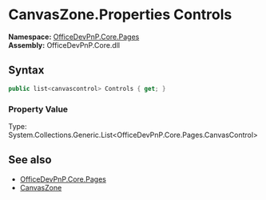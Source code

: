 # CanvasZone.Properties Controls
  

**Namespace:** [OfficeDevPnP.Core.Pages](OfficeDevPnP.Core.Pages.md)  
**Assembly:** OfficeDevPnP.Core.dll  
## Syntax
```C#
public list<canvascontrol> Controls { get; }
```

### Property Value
Type: System.Collections.Generic.List<OfficeDevPnP.Core.Pages.CanvasControl>  

## See also
- [OfficeDevPnP.Core.Pages](OfficeDevPnP.Core.Pages.md)
- [CanvasZone](OfficeDevPnP.Core.Pages.CanvasZone.md) 
